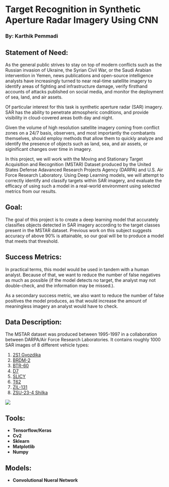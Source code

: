 # Target Recognition in Synthetic Aperture Radar Imagery Using CNN
### By: Karthik Pemmadi

## Statement of Need:

As the general public strives to stay on top of modern conflicts such as the Russian invasion of Ukraine, the Syrian Civil War, or the Saudi Arabian intervention in Yemen, news publications and open-source intelligence analysts have increasingly turned to near real-time satellite imagery to identify areas of fighting and infrastructure damage, verify firsthand accounts of attacks published on social media, and monitor the deployment of sea, land, and air assets.

Of particular interest for this task is synthetic aperture radar (SAR) imagery. SAR has the ability to penetrate atmospheric conditions, and provide visibility in cloud-covered areas both day and night.

Given the volume of high resolution satellite imagery coming from conflict zones on a 24/7 basis, observers, and most importantly the combatants themselves, should employ methods that allow them to quickly analyze and identify the presence of objects such as land, sea, and air assets, or siginificant changes over time in imagery.

In this project, we will work with the Moving and Stationary Target Acquisition and Recognition (MSTAR) Dataset produced by the United States Defense Adavanced Research Projects Agency (DARPA) and U.S. Air Force Research Laboratory. Using Deep Learning models, we will attempt to correctly identify and classify targets within SAR imagery, and evaluate the efficacy of using such a model in a real-world environment using selected metrics from our results.

## Goal:

The goal of this project is to create a deep learning model that accurately classifies objects detected in SAR imagery according to the target classes present in the MSTAR dataset. Previous work on this subject suggests accuracy of above 90% is attainable, so our goal will be to produce a model that meets that threshold.

## Success Metrics:

In practical terms, this model would be used in tandem with a human analyst. Because of that, we want to reduce the number of false negatives as much as possible (if the model detects no target, the analyst may not double-check, and the information may be missed.). 

As a secondary success metric, we also want to reduce the number of false positives the model produces, as that would increase the amount of meaningless imagery an analyst would have to check.

## Data Description:

The MSTAR dataset was produced between 1995-1997 in a collaboration between DARPA/Air Force Research Laboratories. It contains roughly 1000 SAR images of 8 different vehicle types:
1. [2S1 Gvozdika](https://en.wikipedia.org/wiki/2S1_Gvozdika)
2. [BRDM-2](https://en.wikipedia.org/wiki/BRDM-2)
3. [BTR-60](https://en.wikipedia.org/wiki/BTR-60)
4. [D7](https://en.wikipedia.org/wiki/Caterpillar_D7)
5. [SLICY](https://www.sdms.afrl.af.mil/index.php?collection=mstar&page=targets)
6. [T62](https://en.wikipedia.org/wiki/T-62)
7. [ZIL-131](https://en.wikipedia.org/wiki/ZIL-131#:~:text=The%20ZIL%2D131%20is%20a,a%204%2Dwheeled%20powered%20trailer.)
8. [ZSU-23-4 Shilka](https://en.wikipedia.org/wiki/ZSU-23-4_Shilka)

![](images/mstar_example.png)

## Tools:

- **Tensorflow/Keras**
- **Cv2**
- **Sklearn**
- **Matplotlib**
- **Numpy**

## Models:
- **Convolutional Nueral Network**
